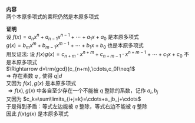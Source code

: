 **内容**  
两个本原多项式的乘积仍然是本原多项式  
  
**证明**  
设 $f(x)=a_nx^n+a_{n-1}x^{n-1}+\cdots+a_1x+a_0$ 是本原多项式  
 $g(x)=b_mx^m+b_{m-1}x^{m-1}+\cdots+b_1x+b_0$ 也是本原多项式  
用反证法: 设 $f(x)g(x)=c_{n+m}\cdot x^{n+m}+c_{n+m-1}\cdot x^{n+m-1}+\cdots+c_1x+c_0$ 不是本原多项式  
 $\Rightarrow d=\rm{gcd}(c_{n+m},\cdots,c_0)\neq1$  
 $\Rightarrow$ 存在素数 $q$ , 使得 $q|d$  
又因为 $f(x),g(x)$ 是本原多项式  
 $\Rightarrow f(x),g(x)$ 中各自至少存在一个不能被 $q$ 整除的系数，记作 $a_i,b_j$  
又因为 $c_k=\sum\limits_{i+j=k}=\cdots+a_jb_j+\cdots$  
于是得到矛盾：等式左边能被 $q$ 整除，等式右边不能被 $q$ 整除  
因此 $f(x)g(x)$ 是本原多项式  
